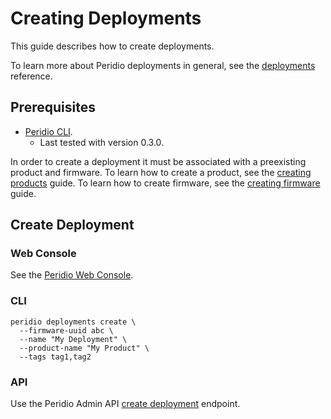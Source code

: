 # Creating Deployments

This guide describes how to create deployments.

To learn more about Peridio deployments in general, see the [deployments](/reference/deployments) reference.

## Prerequisites

- [Peridio CLI](https://github.com/peridio/morel/releases).
  - Last tested with version 0.3.0.

In order to create a deployment it must be associated with a preexisting product and firmware. To learn how to create a product, see the [creating products](/guides/creating-products) guide. To learn how to create firmware, see the [creating firmware](/guides/creating-firmware) guide.

## Create Deployment

### Web Console

See the [Peridio Web Console](https://console.cremini.peridio.com).

### CLI

```
peridio deployments create \
  --firmware-uuid abc \
  --name "My Deployment" \
  --product-name "My Product" \
  --tags tag1,tag2
```

### API

Use the Peridio Admin API [create deployment](/admin-api#tag/Deployments/paths/~1orgs~1%7Borganization_name%7D~1products~1%7Bproduct_name%7D~1deployments/post) endpoint.
